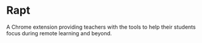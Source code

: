 # Rapt
A Chrome extension providing teachers with the tools to help their students focus during remote learning and beyond.
